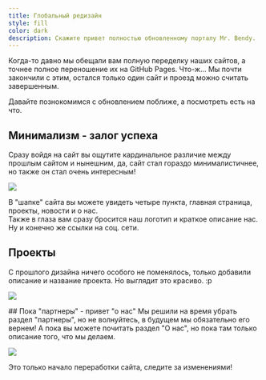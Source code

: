 ```yaml
---
title: Глобальный редизайн
style: fill
color: dark
description: Скажите привет полностью обновленному порталу Mr. Bendy.
---
```


Когда-то давно мы обещали вам полную переделку наших сайтов, а точнее полное переношение их на GitHub Pages. Что-ж... Мы почти закончили с этим, остался только один сайт и проезд можно считать завершенным.

Давайте познокомимся с обновлением поближе, а посмотреть есть на что.

## Минимализм - залог успеха

Сразу войдя на сайт вы ощутите кардинальное различие между прошлым сайтом и нынешним, да, сайт стал гораздо минималистичнее, но также он стал очень интересным! 

<p><img src="https://cdn.discordapp.com/attachments/954293016816926730/1038395247127961690/n1.png"></p>

В "шапке" сайта вы можете увидеть четыре пункта, главная страница, проекты, новости и о нас.  
Также в глаза вам сразу бросится наш логотип и краткое описание нас.  
Ну и конечно же ссылки на соц. сети.
## Проекты

С прошлого дизайна ничего особого не поменялось, только добавили описание и название проекта. Но выглядит это красиво. :p

<p><img src="https://cdn.discordapp.com/attachments/954293016816926730/1038404545669242931/image.png"></p>
## Пока "партнеры" - привет "о нас"
Мы решили на время убрать раздел "партнеры", но не волнуйтесь, в будущем мы обязательно его вернем! А пока вы можете почитать раздел "О нас", но пока там только описание того, что мы делаем. 

<p><img src="https://cdn.discordapp.com/attachments/954293016816926730/1038405537269829672/image.png"></p>

Это только начало переработки сайта, следите за изменениями!